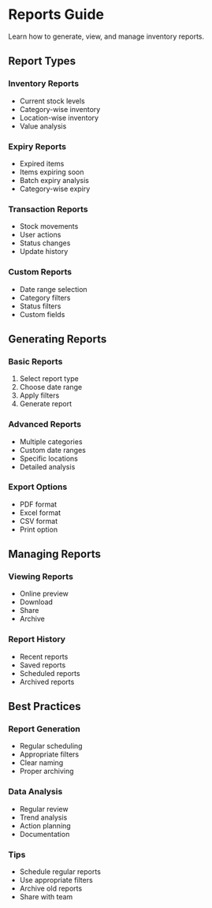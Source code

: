 # Reports Guide

Learn how to generate, view, and manage inventory reports.

## Report Types

### Inventory Reports
- Current stock levels
- Category-wise inventory
- Location-wise inventory
- Value analysis

### Expiry Reports
- Expired items
- Items expiring soon
- Batch expiry analysis
- Category-wise expiry

### Transaction Reports
- Stock movements
- User actions
- Status changes
- Update history

### Custom Reports
- Date range selection
- Category filters
- Status filters
- Custom fields

## Generating Reports

### Basic Reports
1. Select report type
2. Choose date range
3. Apply filters
4. Generate report

### Advanced Reports
- Multiple categories
- Custom date ranges
- Specific locations
- Detailed analysis

### Export Options
- PDF format
- Excel format
- CSV format
- Print option

## Managing Reports

### Viewing Reports
- Online preview
- Download
- Share
- Archive

### Report History
- Recent reports
- Saved reports
- Scheduled reports
- Archived reports

## Best Practices

### Report Generation
- Regular scheduling
- Appropriate filters
- Clear naming
- Proper archiving

### Data Analysis
- Regular review
- Trend analysis
- Action planning
- Documentation

### Tips
- Schedule regular reports
- Use appropriate filters
- Archive old reports
- Share with team 